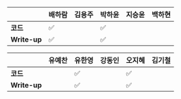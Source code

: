 |              | 배하람 | 김용주 | 박하윤 | 지승윤 | 백하현 |
| ------------ | ------ | ------ | ------ | ------ | ------ |
| **코드**     | :white_check_mark: |        | :white_check_mark: |        |        |
| **Write-up** | :white_check_mark: |        | :white_check_mark:|        |        |

|              | 유예찬 | 유한영 | 강동인 | 오지혜 | 김기철 |
| ------------ | ------ | ------ | ------ | ------ | ------ |
| **코드**     |        |:white_check_mark:|        |  :white_check_mark:      |        |
| **Write-up** |        |:white_check_mark:|        |   :white_check_mark:     |        |


